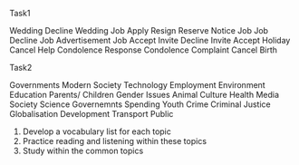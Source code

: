 Task1

Wedding Decline
Wedding
Job Apply
Resign
Reserve
Notice
Job
Job Decline
Job Advertisement
Job Accept
Invite Decline
Invite Accept
Holiday Cancel
Help
Condolence Response
Condolence
Complaint
Cancel
Birth

Task2

Governments
Modern Society
Technology
Employment
Environment
Education
Parents/ Children
Gender Issues
Animal
Culture
Health
Media
Society
Science
Governemnts Spending
Youth Crime
Criminal Justice
Globalisation
Development
Transport
Public

1. Develop a vocabulary list for each topic
2. Practice reading and listening within these topics
3. Study within the common topics
